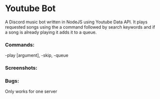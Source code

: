 # Youtube Bot

A Discord music bot written in NodeJS using Youtube Data API. It plays requested songs using the a command followed by search keywords and if a song is already playing it adds it to a queue.

### Commands: 
-play [argument], -skip, -queue

### Screenshots:

### Bugs:
Only works for one server



